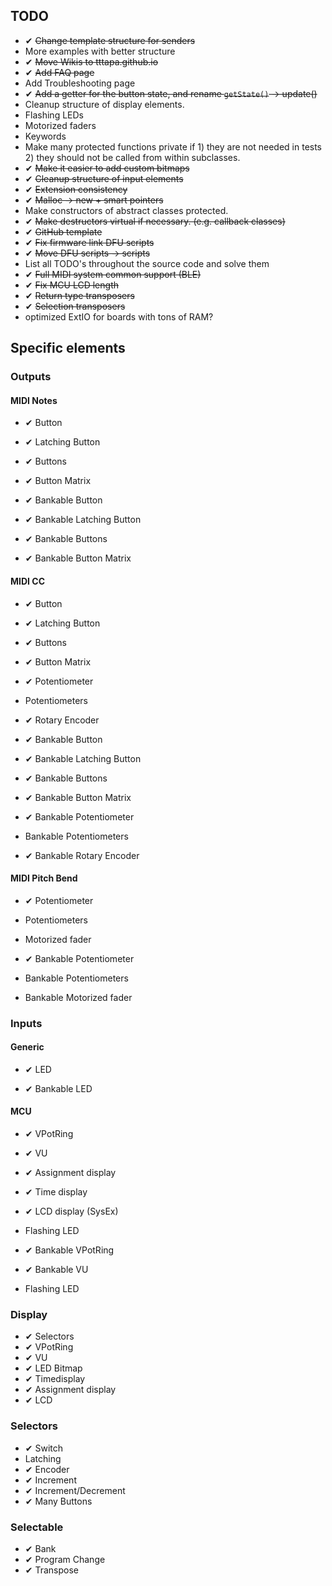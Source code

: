 ## TODO

- ✔ ~~Change template structure for senders~~
- More examples with better structure
- ✔ ~~Move Wikis to tttapa.github.io~~
- ✔ ~~Add FAQ page~~
- Add Troubleshooting page
- ✔ ~~Add a getter for the button state, and rename `getState()` → update()~~
- Cleanup structure of display elements.
- Flashing LEDs
- Motorized faders
- Keywords
- Make many protected functions private if 1) they are not needed in tests 2) 
  they should not be called from within subclasses.
- ✔ ~~Make it easier to add custom bitmaps~~
- ✔ ~~Cleanup structure of input elements~~
- ✔ ~~Extension consistency~~
- ✔ ~~Malloc → new + smart pointers~~
- Make constructors of abstract classes protected.
- ✔ ~~Make destructors virtual if necessary. (e.g. callback classes)~~
- ✔ ~~GitHub template~~
- ✔ ~~Fix firmware link DFU scripts~~
- ✔ ~~Move DFU scripts → scripts~~
- List all TODO's throughout the source code and solve them
- ✔ ~~Full MIDI system common support (BLE)~~
- ✔ ~~Fix MCU LCD length~~
- ✔ ~~Return type transposers~~
- ✔ ~~Selection transposers~~
- optimized ExtIO for boards with tons of RAM?

## Specific elements

### Outputs

#### MIDI Notes
- ✔ Button
- ✔ Latching Button
- ✔ Buttons
- ✔ Button Matrix

- ✔ Bankable Button
- ✔ Bankable Latching Button
- ✔ Bankable Buttons
- ✔ Bankable Button Matrix

#### MIDI CC
- ✔ Button
- ✔ Latching Button
- ✔ Buttons
- ✔ Button Matrix

- ✔ Potentiometer
- Potentiometers

- ✔ Rotary Encoder

- ✔ Bankable Button
- ✔ Bankable Latching Button
- ✔ Bankable Buttons
- ✔ Bankable Button Matrix

- ✔ Bankable Potentiometer
- Bankable Potentiometers

- ✔ Bankable Rotary Encoder

#### MIDI Pitch Bend
- ✔ Potentiometer
- Potentiometers
- Motorized fader

- ✔ Bankable Potentiometer
- Bankable Potentiometers
- Bankable Motorized fader


### Inputs

#### Generic
- ✔ LED

- ✔ Bankable LED

#### MCU
- ✔ VPotRing
- ✔ VU
- ✔ Assignment display
- ✔ Time display
- ✔ LCD display (SysEx)
- Flashing LED

- ✔ Bankable VPotRing
- ✔ Bankable VU
- Flashing LED


### Display
- ✔ Selectors
- ✔ VPotRing
- ✔ VU
- ✔ LED Bitmap
- ✔ Timedisplay
- ✔ Assignment display
- ✔ LCD


### Selectors
- ✔ Switch
- Latching
- ✔ Encoder
- ✔ Increment
- ✔ Increment/Decrement
- ✔ Many Buttons

### Selectable
- ✔ Bank
- ✔ Program Change
- ✔ Transpose
